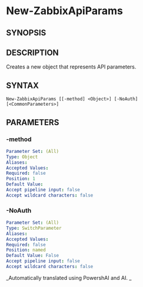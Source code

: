 ﻿---
external help file: PowerZabbix-help.xml
schema: 2.0.0
---

# New-ZabbixApiParams

## SYNOPSIS <!--!= @#Synop !-->


## DESCRIPTION <!--!= @#Desc !-->
Creates a new object that represents API parameters.

## SYNTAX <!--!= @#Syntax !-->

```
New-ZabbixApiParams [[-method] <Object>] [-NoAuth] [<CommonParameters>]
```

## PARAMETERS <!--!= @#Params !-->

### -method

```yml
Parameter Set: (All)
Type: Object
Aliases: 
Accepted Values: 
Required: false
Position: 1
Default Value: 
Accept pipeline input: false
Accept wildcard characters: false
```

### -NoAuth

```yml
Parameter Set: (All)
Type: SwitchParameter
Aliases: 
Accepted Values: 
Required: false
Position: named
Default Value: False
Accept pipeline input: false
Accept wildcard characters: false
```



<!--**AiDocBlockStart**-->
_Automatically translated using PowershAI and AI. 
_
<!--**AiDocBlockEnd**-->

